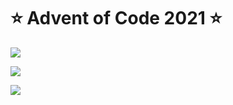 # ⭐️ Advent of Code 2021 ⭐️

![](https://img.shields.io/badge/day%20📅-15-blue)
  
![](https://img.shields.io/badge/stars%20⭐-25-yellow)
  
![](https://img.shields.io/badge/days%20completed-12-red)
